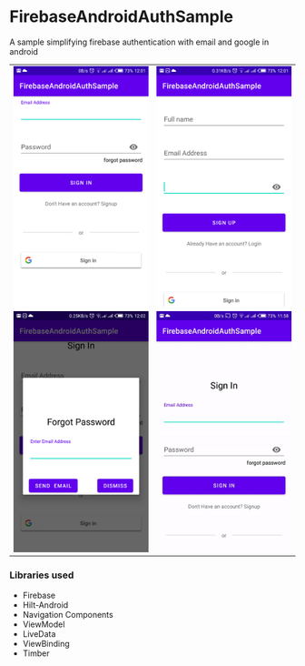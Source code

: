 # FirebaseAndroidAuthSample
A sample simplifying firebase authentication with email and google in android

<table>
  <tr>
   <td>
     <img src="/screenshot/signin.png"/>
   </td>

   <td>
     <img src="/screenshot/signup.png"/>
    </td>
  </tr>
    <td>
     <img src="/screenshot/pasworddialog.png"/>
   </td>

   <td>
     <img src="/screenshot/passworddialog.gif"/>
    </td>
  </tr>
</table>

### Libraries used
* Firebase
* Hilt-Android
* Navigation Components
* ViewModel
* LiveData
* ViewBinding
* Timber